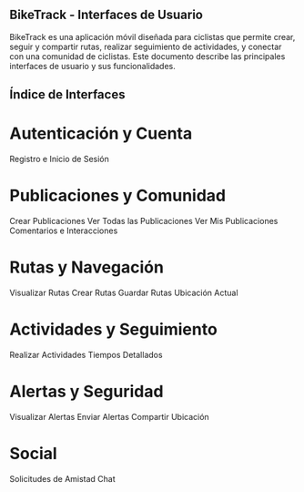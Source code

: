 ## BikeTrack - Interfaces de Usuario
BikeTrack es una aplicación móvil diseñada para ciclistas que permite crear, seguir y compartir rutas, realizar seguimiento de actividades, y conectar con una comunidad de ciclistas. 
Este documento describe las principales interfaces de usuario y sus funcionalidades.

## Índice de Interfaces

# Autenticación y Cuenta

Registro e Inicio de Sesión

# Publicaciones y Comunidad

Crear Publicaciones
Ver Todas las Publicaciones
Ver Mis Publicaciones
Comentarios e Interacciones

# Rutas y Navegación

Visualizar Rutas
Crear Rutas
Guardar Rutas
Ubicación Actual

# Actividades y Seguimiento

Realizar Actividades
Tiempos Detallados

# Alertas y Seguridad

Visualizar Alertas
Enviar Alertas
Compartir Ubicación

# Social

Solicitudes de Amistad
Chat
